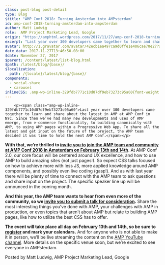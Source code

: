 ```yaml
---
class: post-blog post-detail
type: Blog
$title: "AMP Conf 2018: Turning Amsterdam into AMPsterdam"
id: amp-conf-2018-turning-amsterdam-into-ampsterdam
author: Matt Ludwig
role:  AMP Project Marketing Lead, Google
origin: "https://amphtml.wordpress.com/2017/11/27/amp-conf-2018-turning-amsterdam-into-ampsterdam/amp/"
excerpt: "Last year over 300 developers came together to learn and share about the latest in AMP at AMP Conf in NYC. Since then we’ve had many new developments and uses of AMP emerge, from e-commerce functionality, to building canonically with AMP, to using AMP pages within a Progressive Web App. To share all the latest [&#8230;]"
avatar: http://1.gravatar.com/avatar/42ecb1ea497ca9d0ffe1e406cae70e27?s=96&d=identicon&r=G
date_data: 2017-11-27T13:46:50-08:00
$date: November 27, 2017
$parent: /content/latest/list-blog.html
$path: /latest/blog/{base}/
$localization:
  path: /{locale}/latest/blog/{base}/
components:
  - social-share
  - carousel
inlineCSS: .amp-wp-inline-329fdb7771c10d07df9eb73273c95a60{font-weight:400;}
---
```


<div class="amp-wp-article-content">

		<p><span class="amp-wp-inline-329fdb7771c10d07df9eb73273c95a60">Last year over 300 developers came together to learn and share about the latest in AMP at AMP Conf in NYC. Since then we’ve had many new developments and uses of AMP emerge, from e-commerce functionality, to building canonically with AMP, to using AMP pages within a Progressive Web App. To share all the latest and get input on the future of the project, the AMP team decided it was time to hold the next AMP Conf.</span></p>
<amp-carousel width="600" height="480" type="slides" layout="responsive"><amp-img src="https://amphtml.files.wordpress.com/2017/11/amp3.png?w=600" width="600" height="175" layout="responsive"></amp-img><amp-img src="https://amphtml.files.wordpress.com/2017/11/amp1.png?w=600" width="600" height="400" layout="responsive"></amp-img><amp-img src="https://amphtml.files.wordpress.com/2017/11/filipwolak_amp23layers_0266_8031.jpg?w=600" width="600" height="400" layout="responsive"></amp-img></amp-carousel><p><b>With that, we’re thrilled to <a href="https://www.ampproject.org/amp-conf/" target="_blank" rel="noopener">invite you to join the AMP team and community at AMP Conf 2018 in Amsterdam on February 13th and 14th</a>. </b><span class="amp-wp-inline-329fdb7771c10d07df9eb73273c95a60">At AMP Conf 2.0, our core focus will be centered around UX excellence, and how to use AMP to build amazing sites (not just pages!). So expect CSS talks focused on how to achieve more with less JS, more applied knowledge around AMP components, and possibly even live coding (gasp!). And as with last year there will be plenty of time to connect with the AMP team to ask questions and share input on the project. The specific speaker line up will be announced in the coming month.</span></p>
<p><span class="amp-wp-inline-329fdb7771c10d07df9eb73273c95a60"><strong>And this year, the AMP team wants to hear from even more of the community, so we <a href="https://www.ampproject.org/amp-conf/" target="_blank" rel="noopener">invite you to submit a talk for consideration</a>.</strong> Share the most interesting things you’ve done with AMP, your challenges with AMP in production, or even topics that aren’t about AMP but relate to building AMP pages, like how to utilize the best CSS has to offer.</span></p>
<p><strong>The event will take place all day on February 13th and 14th, so be sure to <a href="https://www.ampproject.org/amp-conf/" target="_blank" rel="noopener">register</a></strong><span class="amp-wp-inline-329fdb7771c10d07df9eb73273c95a60"><strong> and mark your calendars.</strong> And for anyone who is not able to make it in person, we’ll be live streaming the content on the </span><a href="https://www.youtube.com/channel/UCXPBsjgKKG2HqsKBhWA4uQw"><span class="amp-wp-inline-329fdb7771c10d07df9eb73273c95a60">AMP YouTube channel</span></a><span class="amp-wp-inline-329fdb7771c10d07df9eb73273c95a60">. More details on the specific venue soon, but we’re excited to see everyone in AMPsterdam.</span></p>
<p><span class="amp-wp-inline-329fdb7771c10d07df9eb73273c95a60">Posted by Matt Ludwig, AMP Project Marketing Lead, Google</span></p>
	</div>

	


</div>

